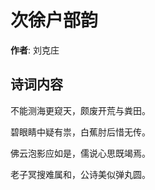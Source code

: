 # 次徐户部韵

**作者**: 刘克庄

## 诗词内容

不能测海更窥天，颇废开荒与粪田。

碧眼睛中疑有祟，白蕉肘后惜无传。

佛云泡影应如是，儒说心思既竭焉。

老子冥搜难属和，公诗美似弹丸圆。

